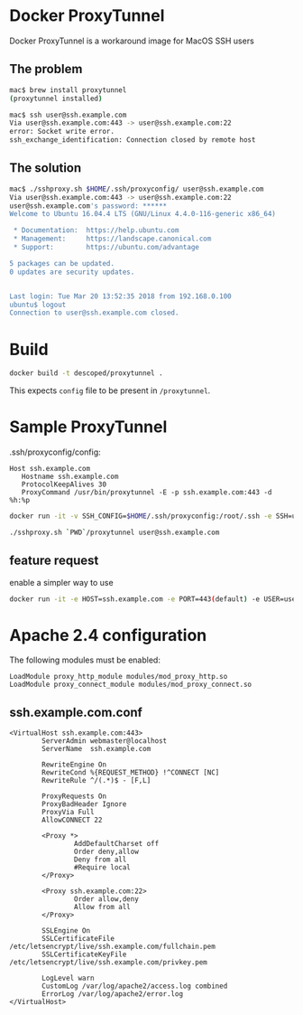 # Docker ProxyTunnel

Docker ProxyTunnel is a workaround image for MacOS SSH users

## The problem

```bash
mac$ brew install proxytunnel
(proxytunnel installed)

mac$ ssh user@ssh.example.com
Via user@ssh.example.com:443 -> user@ssh.example.com:22
error: Socket write error.
ssh_exchange_identification: Connection closed by remote host
```

## The solution

```bash
mac$ ./sshproxy.sh $HOME/.ssh/proxyconfig/ user@ssh.example.com
Via user@ssh.example.com:443 -> user@ssh.example.com:22
user@ssh.example.com's password: ******
Welcome to Ubuntu 16.04.4 LTS (GNU/Linux 4.4.0-116-generic x86_64)

 * Documentation:  https://help.ubuntu.com
 * Management:     https://landscape.canonical.com
 * Support:        https://ubuntu.com/advantage

5 packages can be updated.
0 updates are security updates.


Last login: Tue Mar 20 13:52:35 2018 from 192.168.0.100
ubuntu$ logout
Connection to user@ssh.example.com closed.
```

# Build

```bash
docker build -t descoped/proxytunnel .
```

This expects `config` file to be present in `/proxytunnel`.

# Sample ProxyTunnel

.ssh/proxyconfig/config:
```
Host ssh.example.com
   Hostname ssh.example.com
   ProtocolKeepAlives 30
   ProxyCommand /usr/bin/proxytunnel -E -p ssh.example.com:443 -d %h:%p
```

```bash
docker run -it -v SSH_CONFIG=$HOME/.ssh/proxyconfig:/root/.ssh -e SSH=user@ssh.example.com descoped/proxytunnel
```

```bash
./sshproxy.sh `PWD`/proxytunnel user@ssh.example.com
```

## feature request

enable a simpler way to use

```bash
docker run -it -e HOST=ssh.example.com -e PORT=443(default) -e USER=user descoped/proxytunnel
```

# Apache 2.4 configuration

The following modules must be enabled:

```
LoadModule proxy_http_module modules/mod_proxy_http.so
LoadModule proxy_connect_module modules/mod_proxy_connect.so
```

## ssh.example.com.conf

```
<VirtualHost ssh.example.com:443>
        ServerAdmin webmaster@localhost
        ServerName  ssh.example.com

        RewriteEngine On
        RewriteCond %{REQUEST_METHOD} !^CONNECT [NC]
        RewriteRule ^/(.*)$ - [F,L]

        ProxyRequests On
        ProxyBadHeader Ignore
        ProxyVia Full
        AllowCONNECT 22

        <Proxy *>
                AddDefaultCharset off
                Order deny,allow
                Deny from all
                #Require local
        </Proxy>

        <Proxy ssh.example.com:22>
                Order allow,deny
                Allow from all
        </Proxy>

        SSLEngine On
        SSLCertificateFile /etc/letsencrypt/live/ssh.example.com/fullchain.pem
        SSLCertificateKeyFile /etc/letsencrypt/live/ssh.example.com/privkey.pem

        LogLevel warn
        CustomLog /var/log/apache2/access.log combined
        ErrorLog /var/log/apache2/error.log
</VirtualHost>
```
